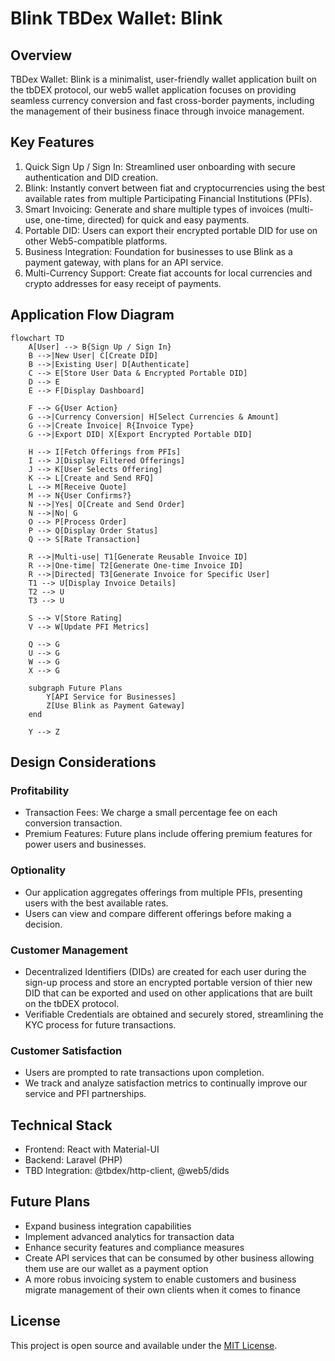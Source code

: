# Blink TBDex Wallet: Blink

## Overview
TBDex Wallet: Blink is a minimalist, user-friendly wallet application built on the tbDEX protocol, our web5 wallet application focuses on providing seamless currency conversion and fast cross-border payments, including the management of their business finace through invoice management.

## Key Features
1. Quick Sign Up / Sign In: Streamlined user onboarding with secure authentication and DID creation.
2. Blink: Instantly convert between fiat and cryptocurrencies using the best available rates from multiple Participating Financial Institutions (PFIs).
3. Smart Invoicing: Generate and share multiple types of invoices (multi-use, one-time, directed) for quick and easy payments.
4. Portable DID: Users can export their encrypted portable DID for use on other Web5-compatible platforms.
5. Business Integration: Foundation for businesses to use Blink as a payment gateway, with plans for an API service.
6. Multi-Currency Support: Create fiat accounts for local currencies and crypto addresses for easy receipt of payments.

## Application Flow Diagram

```mermaid
flowchart TD
    A[User] --> B{Sign Up / Sign In}
    B -->|New User| C[Create DID]
    B -->|Existing User| D[Authenticate]
    C --> E[Store User Data & Encrypted Portable DID]
    D --> E
    E --> F[Display Dashboard]

    F --> G{User Action}
    G -->|Currency Conversion| H[Select Currencies & Amount]
    G -->|Create Invoice| R{Invoice Type}
    G -->|Export DID| X[Export Encrypted Portable DID]

    H --> I[Fetch Offerings from PFIs]
    I --> J[Display Filtered Offerings]
    J --> K[User Selects Offering]
    K --> L[Create and Send RFQ]
    L --> M[Receive Quote]
    M --> N{User Confirms?}
    N -->|Yes| O[Create and Send Order]
    N -->|No| G
    O --> P[Process Order]
    P --> Q[Display Order Status]
    Q --> S[Rate Transaction]

    R -->|Multi-use| T1[Generate Reusable Invoice ID]
    R -->|One-time| T2[Generate One-time Invoice ID]
    R -->|Directed| T3[Generate Invoice for Specific User]
    T1 --> U[Display Invoice Details]
    T2 --> U
    T3 --> U

    S --> V[Store Rating]
    V --> W[Update PFI Metrics]

    Q --> G
    U --> G
    W --> G
    X --> G

    subgraph Future Plans
        Y[API Service for Businesses]
        Z[Use Blink as Payment Gateway]
    end

    Y --> Z
```


## Design Considerations

### Profitability
* Transaction Fees: We charge a small percentage fee on each conversion transaction.
* Premium Features: Future plans include offering premium features for power users and businesses.

### Optionality
* Our application aggregates offerings from multiple PFIs, presenting users with the best available rates.
* Users can view and compare different offerings before making a decision.

### Customer Management
* Decentralized Identifiers (DIDs) are created for each user during the sign-up process and store an encrypted portable version of thier new DID that can be exported and used on other applications that are built on the tbDEX protocol.
* Verifiable Credentials are obtained and securely stored, streamlining the KYC process for future transactions.

### Customer Satisfaction
* Users are prompted to rate transactions upon completion.
* We track and analyze satisfaction metrics to continually improve our service and PFI partnerships.

## Technical Stack
* Frontend: React with Material-UI
* Backend: Laravel (PHP)
* TBD Integration: @tbdex/http-client, @web5/dids



## Future Plans
* Expand business integration capabilities
* Implement advanced analytics for transaction data
* Enhance security features and compliance measures
* Create API services that can be consumed by other business allowing them use are our wallet as a payment option
* A more robus invoicing system to enable customers and business migrate management of their own clients when it comes to finance 



## License
This project is open source and available under the [MIT License](LICENSE).
